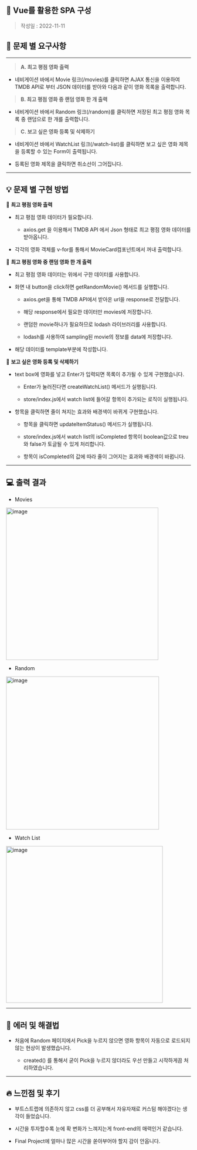 ## 📅 Vue를 활용한 SPA 구성

> 작성일 : 2022-11-11

## 📢 문제 별 요구사항

---

> **A. 최고 평점 영화 출력**

- 네비게이션 바에서 Movie 링크(/movies)를 클릭하면 AJAX 통신을 이용하여 TMDB API로 부터 JSON 데이터를 받아와 다음과 같이 영화 목록을 출력합니다.

> **B. 최고 평점 영화 중 랜덤 영화 한 개 출력**

- 네비게이션 바에서 Random 링크(/random)를 클릭하면
  저장된 최고 평점 영화 목록 중 랜덤으로 한 개를 출력합니다.

> **C. 보고 싶은 영화 등록 및 삭제하기**

- 네비게이션 바에서 WatchList 링크(/watch-list)를 클릭하면
  보고 싶은 영화 제목을 등록할 수 있는 Form이 출력됩니다.

- 등록된 영화 제목을 클릭하면 취소선이 그어집니다.

---

## 💡 문제 별 구현 방법

🎯 **최고 평점 영화 출력**

- 최고 평점 영화 데이터가 필요합니다. 
  
  - axios.get 을 이용해서 TMDB API 에서 Json 형태로 최고 평점 영화 데이터를 받아옵니다.

- 각각의 영화 객체를 v-for를 통해서 MovieCard컴포넌트에서 꺼내 출력합니다.



🎯 **최고 평점 영화 중 랜덤 영화 한 개 출력**

- 최고 평점 영화 데이터는 위에서 구한 데이터를 사용합니다.

- 화면 내 button을 click하면 getRandomMovie() 메서드를 실행합니다.
  
  - axios.get을 통해 TMDB API에서 받아온 url을 response로 전달합니다.
  
  - 해당 response에서 필요한 데이터만 movies에 저장합니다.
  
  - 랜덤한 movie하나가 필요하므로 lodash 라이브러리를 사용합니다.
  
  - lodash를 사용하여 sampling된 movie의 정보를 data에 저장합니다.

- 해당 데이터를 template부분에 작성합니다.



🎯 **보고 싶은 영화 등록 및 삭제하기**

- text box에 영화를 넣고 Enter가 입력되면 목록이 추가될 수 있게 구현했습니다.
  
  - Enter가 눌러진다면 createWatchList() 메서드가 실행됩니다.
  
  - store/index.js에서 watch list에 들어갈 항목이 추가되는 로직이 실행됩니다.

- 항목을 클릭하면 줄이 쳐지는 효과와 배경색이 바뀌게 구현했습니다.
  
  - 항목을 클릭하면 updateItemStatus() 메서드가 실행됩니다.
  
  - store/index.js에서 watch list의 isCompleted 항목이 boolean값으로 treu와 false가 토글될 수 있게 처리합니다.
  
  - 항목이 isCompleted의 값에 따라 줄이 그어지는 효과와 배경색이 바뀝니다.

---

## 💻 출력 결과

- Movies

<img src="https://user-images.githubusercontent.com/109258052/201295667-18ab072e-1528-4bd3-b6c4-532f6c20db43.png" title="" alt="image" width="415">

- Random

<img src="https://user-images.githubusercontent.com/109258052/201295772-6de9f0ed-dbcf-44fe-86a2-d121b0381fc1.png" title="" alt="image" width="417">

- Watch List

<img src="https://user-images.githubusercontent.com/109258052/201296031-e6c9bd60-0a36-4648-8ddc-ce2a0a7a229f.png" title="" alt="image" width="427">

---

## 🚨 에러 및 해결법

- 처음에 Random 페이지에서 Pick을 누르지 않으면 영화 항목이 자동으로 로드되지 않는 현상이 발생했습니다.
  
  - created() 를 통해서 굳이 Pick을 누르지 않더라도 우선 만들고 시작하게끔 처리하였습니다.

---

## 🔥 느낀점 및 후기

- 부트스트랩에 의존하지 않고 css를 더 공부해서 자유자재로 커스텀 해야겠다는 생각이 들었습니다.

- 시간을 투자할수록 눈에 확 변화가 느껴지는게 front-end의 매력인거 같습니다.

- Final Project에 얼마나 많은 시간을 쏟아부어야 할지 감이 안옵니다.
